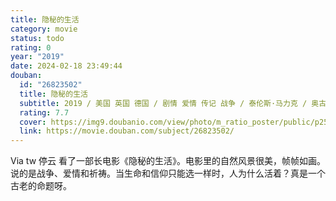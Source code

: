 ```yaml
---
title: 隐秘的生活
category: movie
status: todo
rating: 0
year: "2019"
date: 2024-02-18 23:49:44
douban:
  id: "26823502"
  title: 隐秘的生活
  subtitle: 2019 / 美国 英国 德国 / 剧情 爱情 传记 战争 / 泰伦斯·马力克 / 奥古斯特·迪赫 瓦莱丽·帕赫纳
  rating: 7.7
  cover: https://img9.doubanio.com/view/photo/m_ratio_poster/public/p2565607356.jpg
  link: https://movie.douban.com/subject/26823502/
---
```


Via tw 停云 看了一部长电影《隐秘的生活》。电影里的自然风景很美，帧帧如画。说的是战争、爱情和祈祷。当生命和信仰只能选一样时，人为什么活着？真是一个古老的命题呀。